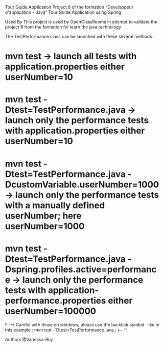 Tour Guide Application
Project 8 of the formation "Developpeur d'application - Java" Tour Guide Application using Spring

Used By This project is used by OpenClassRooms in attempt to validate the project 8 from the formation for learn the java technology

The TestPerformance class can be launched with these several methods :
# mvn test -> launch all tests with application.properties either userNumber=10
# mvn test -Dtest=TestPerformance.java -> launch only the performance tests with application.properties either userNumber=10
# mvn test -Dtest=TestPerformance.java -DcustomVariable.userNumber=1000 -> launch only the performance tests with a manually defined userNumber; here userNumber=1000
# mvn test -Dtest=TestPerformance.java -Dspring.profiles.active=performance -> launch only the performance tests with application-performance.properties either userNumber=100000

!! --> Careful with those on windows, please use the backtick symbol` ` like in this example : mvn test -`Dtest=TestPerformance.java ;  <-- !!

Authors @Vanessa-Roy
